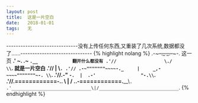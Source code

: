 ```yaml
---
layout: post
title:  这是一片空白
date:   2018-01-01
tags:   无
---
```

------------------------------没有上传任何东西,又重装了几次系统,数据都没了......------------------------------
{% highlight nolang %}
                .-~~~~~~~~~-._       _.-~~~~~~~~~-.                 这一页
            __.'              ~.   .~              `.__             翻开什么都没有
          .'//                  \./                  \\`.           就是一片空白
       .'//                     |                     \\`.
     .'// .-~"""""""~~~~-._     |     _,-~~~~"""""""~-. \\`.
    .'//.-"                 `-.  |  .-'                 "-.\\`.
  .'//______.============-..   \ | /   ..-============.______\\`.
.'______________________________\|/______________________________`.
{% endhighlight %}